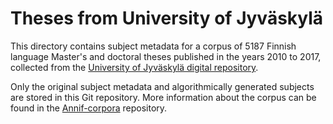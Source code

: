 # Theses from University of Jyväskylä

This directory contains subject metadata for a corpus of 5187 Finnish
language Master's and doctoral theses published in the years 2010 to 2017,
collected from the
[University of Jyväskylä digital repository](https://jyx2.jyu.fi).

Only the original subject metadata and algorithmically generated subjects
are stored in this Git repository. More information about the corpus can 
be found in the
[Annif-corpora](https://github.com/NatLibFi/Annif-corpora/tree/master/fulltext/jyu-theses)
repository.
